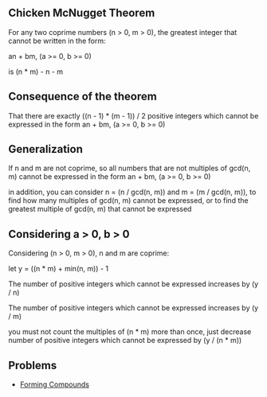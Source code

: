## Chicken McNugget Theorem

For any two coprime numbers (n > 0, m > 0), the greatest integer that cannot be written in the form:

an + bm, (a >= 0, b >= 0)

is (n \* m) - n - m

## Consequence of the theorem

That there are exactly ((n - 1) \* (m - 1)) / 2 positive integers which cannot be expressed in the form an + bm, (a >= 0, b >= 0)

## Generalization

If n and m are not coprime, so all numbers that are not multiples of gcd(n, m) cannot be expressed in the form an + bm, (a >= 0, b >= 0)

in addition, you can consider n = (n / gcd(n, m)) and m = (m / gcd(n, m)), to find how many multiples of gcd(n, m) cannot be expressed, or to find the greatest multiple of gcd(n, m) that cannot be expressed

## Considering a > 0, b > 0

Considering (n > 0, m > 0), n and m are coprime:

let y = ((n \* m) + min(n, m)) - 1

The number of positive integers which cannot be expressed increases by (y / n)

The number of positive integers which cannot be expressed increases by (y / m)

you must not count the multiples of (n \* m) more than once, just decrease number of positive integers which cannot be expressed by (y / (n \* m))

## Problems

- [Forming Compounds](https://codeforces.com/group/XrhoJtxCjm/contest/422716/problem/I)

